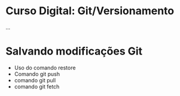 # Curso Digital: Git/Versionamento

...

# Salvando modificações Git

* Uso do comando restore
* Comando git push
* comando git pull
* comando git fetch
